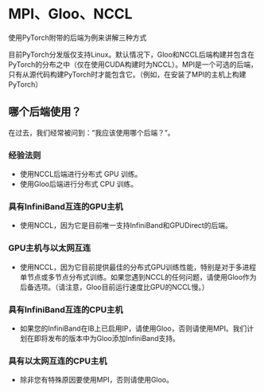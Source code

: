 # MPI、Gloo、NCCL
使用PyTorch附带的后端为例来讲解三种方式   
  
目前PyTorch分发版仅支持Linux。默认情况下，Gloo和NCCL后端构建并包含在PyTorch的分布之中（仅在使用CUDA构建时为NCCL）。MPI是一个可选的后端，只有从源代码构建PyTorch时才能包含它。（例如，在安装了MPI的主机上构建PyTorch）

## 哪个后端使用？
在过去，我们经常被问到：“我应该使用哪个后端？”。

### 经验法则
* 使用NCCL后端进行分布式 GPU 训练。
* 使用Gloo后端进行分布式 CPU 训练。
### 具有InfiniBand互连的GPU主机
* 使用NCCL，因为它是目前唯一支持InfiniBand和GPUDirect的后端。
### GPU主机与以太网互连
* 使用NCCL，因为它目前提供最佳的分布式GPU训练性能，特别是对于多进程单节点或多节点分布式训练。如果您遇到NCCL的任何问题，请使用Gloo作为后备选项。（请注意，Gloo目前运行速度比GPU的NCCL慢。）
### 具有InfiniBand互连的CPU主机
* 如果您的InfiniBand在IB上已启用IP，请使用Gloo，否则请使用MPI。我们计划在即将发布的版本中为Gloo添加InfiniBand支持。
### 具有以太网互连的CPU主机
* 除非您有特殊原因要使用MPI，否则请使用Gloo。